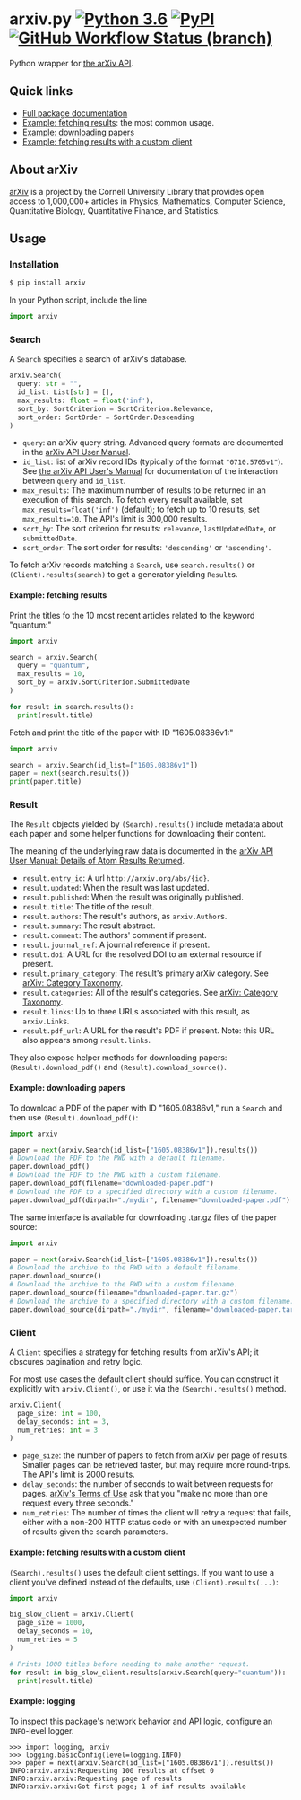 # arxiv.py [![Python 3.6](https://img.shields.io/badge/python-3.7-blue.svg)](https://www.python.org/downloads/release/python-370/) [![PyPI](https://img.shields.io/pypi/v/arxiv)](https://pypi.org/project/arxiv/) [![GitHub Workflow Status (branch)](https://img.shields.io/github/actions/workflow/status/lukasschwab/arxiv.py/python-package.yml?branch=master)](https://github.com/lukasschwab/arxiv.py/actions?query=branch%3Amaster)

Python wrapper for [the arXiv API](http://arxiv.org/help/api/index).

## Quick links

+ [Full package documentation](http://lukasschwab.me/arxiv.py/index.html)
+ [Example: fetching results](#example-fetching-results): the most common usage.
+ [Example: downloading papers](#example-downloading-papers)
+ [Example: fetching results with a custom client](#example-fetching-results-with-a-custom-client)

## About arXiv

[arXiv](http://arxiv.org/) is a project by the Cornell University Library that provides open access to 1,000,000+ articles in Physics, Mathematics, Computer Science, Quantitative Biology, Quantitative Finance, and Statistics.

## Usage

### Installation

```bash
$ pip install arxiv
```

In your Python script, include the line

```python
import arxiv
```

### Search

A `Search` specifies a search of arXiv's database.

```python
arxiv.Search(
  query: str = "",
  id_list: List[str] = [],
  max_results: float = float('inf'),
  sort_by: SortCriterion = SortCriterion.Relevance,
  sort_order: SortOrder = SortOrder.Descending
)
```

+ `query`: an arXiv query string. Advanced query formats are documented in the [arXiv API User Manual](https://arxiv.org/help/api/user-manual#query_details).
+ `id_list`: list of arXiv record IDs (typically of the format `"0710.5765v1"`). See [the arXiv API User's Manual](https://arxiv.org/help/api/user-manual#search_query_and_id_list) for documentation of the interaction between `query` and `id_list`.
+ `max_results`: The maximum number of results to be returned in an execution of this search. To fetch every result available, set `max_results=float('inf')` (default); to fetch up to 10 results, set `max_results=10`. The API's limit is 300,000 results.
+ `sort_by`: The sort criterion for results: `relevance`, `lastUpdatedDate`, or `submittedDate`.
+ `sort_order`: The sort order for results: `'descending'` or `'ascending'`.

To fetch arXiv records matching a `Search`, use `search.results()` or `(Client).results(search)` to get a generator yielding `Result`s.

#### Example: fetching results

Print the titles fo the 10 most recent articles related to the keyword "quantum:"

```python
import arxiv

search = arxiv.Search(
  query = "quantum",
  max_results = 10,
  sort_by = arxiv.SortCriterion.SubmittedDate
)

for result in search.results():
  print(result.title)
```

Fetch and print the title of the paper with ID "1605.08386v1:"

```python
import arxiv

search = arxiv.Search(id_list=["1605.08386v1"])
paper = next(search.results())
print(paper.title)
```

### Result

<!-- TODO: improve this section. -->

The `Result` objects yielded by `(Search).results()` include metadata about each paper and some helper functions for downloading their content.

The meaning of the underlying raw data is documented in the [arXiv API User Manual: Details of Atom Results Returned](https://arxiv.org/help/api/user-manual#_details_of_atom_results_returned).

+ `result.entry_id`: A url `http://arxiv.org/abs/{id}`.
+ `result.updated`: When the result was last updated.
+ `result.published`: When the result was originally published.
+ `result.title`: The title of the result.
+ `result.authors`: The result's authors, as `arxiv.Author`s.
+ `result.summary`: The result abstract.
+ `result.comment`: The authors' comment if present.
+ `result.journal_ref`: A journal reference if present.
+ `result.doi`: A URL for the resolved DOI to an external resource if present.
+ `result.primary_category`: The result's primary arXiv category. See [arXiv: Category Taxonomy](https://arxiv.org/category_taxonomy).
+ `result.categories`: All of the result's categories. See [arXiv: Category Taxonomy](https://arxiv.org/category_taxonomy).
+ `result.links`: Up to three URLs associated with this result, as `arxiv.Link`s.
+ `result.pdf_url`: A URL for the result's PDF if present. Note: this URL also appears among `result.links`.

They also expose helper methods for downloading papers: `(Result).download_pdf()` and `(Result).download_source()`.

#### Example: downloading papers

To download a PDF of the paper with ID "1605.08386v1," run a `Search` and then use `(Result).download_pdf()`:

```python
import arxiv

paper = next(arxiv.Search(id_list=["1605.08386v1"]).results())
# Download the PDF to the PWD with a default filename.
paper.download_pdf()
# Download the PDF to the PWD with a custom filename.
paper.download_pdf(filename="downloaded-paper.pdf")
# Download the PDF to a specified directory with a custom filename.
paper.download_pdf(dirpath="./mydir", filename="downloaded-paper.pdf")
```

The same interface is available for downloading .tar.gz files of the paper source:

```python
import arxiv

paper = next(arxiv.Search(id_list=["1605.08386v1"]).results())
# Download the archive to the PWD with a default filename.
paper.download_source()
# Download the archive to the PWD with a custom filename.
paper.download_source(filename="downloaded-paper.tar.gz")
# Download the archive to a specified directory with a custom filename.
paper.download_source(dirpath="./mydir", filename="downloaded-paper.tar.gz")
```

### Client

A `Client` specifies a strategy for fetching results from arXiv's API; it obscures pagination and retry logic.

For most use cases the default client should suffice. You can construct it explicitly with `arxiv.Client()`, or use it via the `(Search).results()` method.

```python
arxiv.Client(
  page_size: int = 100,
  delay_seconds: int = 3,
  num_retries: int = 3
)
```

+ `page_size`: the number of papers to fetch from arXiv per page of results. Smaller pages can be retrieved faster, but may require more round-trips. The API's limit is 2000 results.
+ `delay_seconds`: the number of seconds to wait between requests for pages. [arXiv's Terms of Use](https://arxiv.org/help/api/tou) ask that you "make no more than one request every three seconds."
+ `num_retries`: The number of times the client will retry a request that fails, either with a non-200 HTTP status code or with an unexpected number of results given the search parameters.

#### Example: fetching results with a custom client

`(Search).results()` uses the default client settings. If you want to use a client you've defined instead of the defaults, use `(Client).results(...)`:

```python
import arxiv

big_slow_client = arxiv.Client(
  page_size = 1000,
  delay_seconds = 10,
  num_retries = 5
)

# Prints 1000 titles before needing to make another request.
for result in big_slow_client.results(arxiv.Search(query="quantum")):
  print(result.title)
```

#### Example: logging

To inspect this package's network behavior and API logic, configure an `INFO`-level logger.

```pycon
>>> import logging, arxiv
>>> logging.basicConfig(level=logging.INFO)
>>> paper = next(arxiv.Search(id_list=["1605.08386v1"]).results())
INFO:arxiv.arxiv:Requesting 100 results at offset 0
INFO:arxiv.arxiv:Requesting page of results
INFO:arxiv.arxiv:Got first page; 1 of inf results available
```
